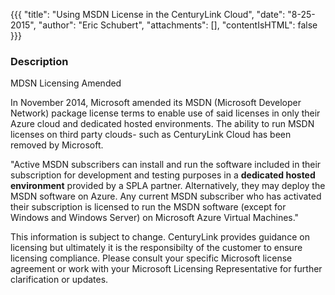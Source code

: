 {{{
  "title": "Using MSDN License in the CenturyLink Cloud",
  "date": "8-25-2015",
  "author": "Eric Schubert",
  "attachments": [],
  "contentIsHTML": false
}}}

### Description

MDSN Licensing Amended

In November 2014, Microsoft amended its MSDN (Microsoft Developer Network) package license terms to enable use of said licenses in only their Azure cloud and dedicated hosted environments. The ability to run MSDN licenses on third party clouds- such as CenturyLink Cloud has been removed by Microsoft.

"Active MSDN subscribers can install and run the software included in their subscription for development and testing purposes in a **dedicated hosted environment** provided by a SPLA partner. Alternatively, they may deploy the MSDN software on Azure. Any current MSDN subscriber who has activated their subscription is licensed to run the MSDN software (except for Windows and Windows Server) on Microsoft Azure Virtual Machines."

This information is subject to change. CenturyLink provides guidance on licensing but ultimately it is the responsibilty of the customer to ensure licensing compliance. Please consult your specific Microsoft license agreement or work with your Microsoft Licensing Representative for further clarification or updates.

